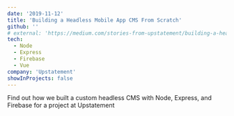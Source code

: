 ```yaml
---
date: '2019-11-12'
title: 'Building a Headless Mobile App CMS From Scratch'
github: ''
# external: 'https://medium.com/stories-from-upstatement/building-a-headless-mobile-app-cms-from-scratch-bab2d17744d9'
tech:
  - Node
  - Express
  - Firebase
  - Vue
company: 'Upstatement'
showInProjects: false
---
```


Find out how we built a custom headless CMS with Node, Express, and Firebase for a project at Upstatement
